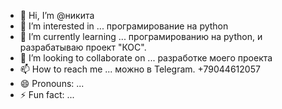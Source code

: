 - 👋 Hi, I’m @никита
- 👀 I’m interested in ... програмирование на python 
- 🌱 I’m currently learning ... програмированию на python, и разрабатываю проект "КОС".
- 💞️ I’m looking to collaborate on ... разработке моего проекта
- 📫 How to reach me ... можно в Telegram. +79044612057
- 😄 Pronouns: ...
- ⚡ Fun fact: ... 

<!---
nik71689/nik71689 is a ✨ special ✨ repository because its `README.md` (this file) appears on your GitHub profile.
You can click the Preview link to take a look at your changes.
--->
